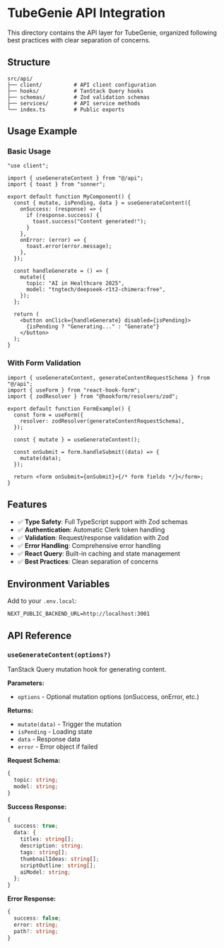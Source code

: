 # TubeGenie API Integration

This directory contains the API layer for TubeGenie, organized following best practices with clear separation of concerns.

## Structure

```
src/api/
├── client/          # API client configuration
├── hooks/           # TanStack Query hooks
├── schemas/         # Zod validation schemas
├── services/        # API service methods
└── index.ts         # Public exports
```

## Usage Example

### Basic Usage

```tsx
"use client";

import { useGenerateContent } from "@/api";
import { toast } from "sonner";

export default function MyComponent() {
  const { mutate, isPending, data } = useGenerateContent({
    onSuccess: (response) => {
      if (response.success) {
        toast.success("Content generated!");
      }
    },
    onError: (error) => {
      toast.error(error.message);
    },
  });

  const handleGenerate = () => {
    mutate({
      topic: "AI in Healthcare 2025",
      model: "tngtech/deepseek-r1t2-chimera:free",
    });
  };

  return (
    <button onClick={handleGenerate} disabled={isPending}>
      {isPending ? "Generating..." : "Generate"}
    </button>
  );
}
```

### With Form Validation

```tsx
import { useGenerateContent, generateContentRequestSchema } from "@/api";
import { useForm } from "react-hook-form";
import { zodResolver } from "@hookform/resolvers/zod";

export default function FormExample() {
  const form = useForm({
    resolver: zodResolver(generateContentRequestSchema),
  });

  const { mutate } = useGenerateContent();

  const onSubmit = form.handleSubmit((data) => {
    mutate(data);
  });

  return <form onSubmit={onSubmit}>{/* form fields */}</form>;
}
```

## Features

- ✅ **Type Safety**: Full TypeScript support with Zod schemas
- ✅ **Authentication**: Automatic Clerk token handling
- ✅ **Validation**: Request/response validation with Zod
- ✅ **Error Handling**: Comprehensive error handling
- ✅ **React Query**: Built-in caching and state management
- ✅ **Best Practices**: Clean separation of concerns

## Environment Variables

Add to your `.env.local`:

```env
NEXT_PUBLIC_BACKEND_URL=http://localhost:3001
```

## API Reference

### `useGenerateContent(options?)`

TanStack Query mutation hook for generating content.

**Parameters:**

- `options` - Optional mutation options (onSuccess, onError, etc.)

**Returns:**

- `mutate(data)` - Trigger the mutation
- `isPending` - Loading state
- `data` - Response data
- `error` - Error object if failed

**Request Schema:**

```typescript
{
  topic: string;
  model: string;
}
```

**Success Response:**

```typescript
{
  success: true;
  data: {
    titles: string[];
    description: string;
    tags: string[];
    thumbnailIdeas: string[];
    scriptOutline: string[];
    aiModel: string;
  };
}
```

**Error Response:**

```typescript
{
  success: false;
  error: string;
  path?: string;
}
```
